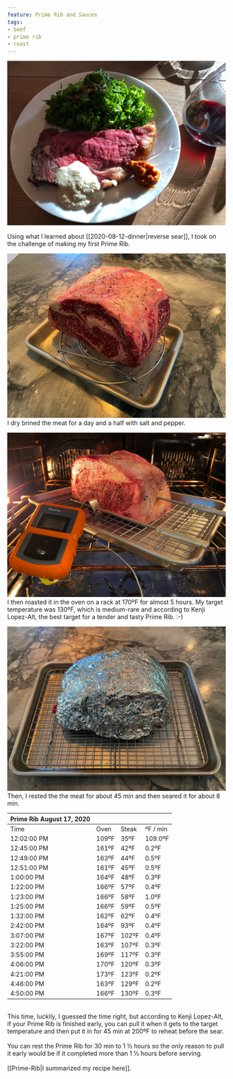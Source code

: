 ```yaml
---
feature: Prime Rib and Sauces
tags:
- beef
- prime rib
- roast
---
```

![Prime Rib on plate](/images/recipes/prime-rib-1.jpg)

Using what I learned about [[2020-08-12-dinner|reverse sear]], I took on the challenge of making my first Prime Rib.

![Dry Brining](/images/recipes/prime-rib-5.jpg)
I dry brined the meat for a day and a half with salt and pepper.

![Prime Rib with thermometer](/images/recipes/prime-rib-4.jpg)
I then roasted it in the oven on a rack at 170ºF for almost 5 hours. My target temperature was 130ºF, which is medium-rare and according to Kenji Lopez-Alt, the best target for a tender and tasty Prime Rib. :-)

![Resting Prime Rib](/images/recipes/prime-rib-7.jpg)
Then, I rested the the meat for about 45 min and then seared it for about 8 min.

| Prime Rib August 17, 2020 |       |       |          |
| ------------------------- | ----- | ----- | -------- |
| Time                      | Oven  | Steak | ºF / min | ºF to End | Time Left | Est. Fin. Time |
| 12:02:00 PM               | 109ºF | 35ºF  | 109.0ºF  | 95.0ºF |  |  |
| 12:45:00 PM               | 161ºF | 42ºF  | 0.2ºF    | 88.0ºF | 9:00 | 9:45:34 PM |
| 12:49:00 PM               | 163ºF | 44ºF  | 0.5ºF    | 86.0ºF | 2:52 | 3:41:00 PM |
| 12:51:00 PM               | 161ºF | 45ºF  | 0.5ºF    | 85.0ºF | 2:50 | 3:41:00 PM |
| 1:00:00 PM                | 164ºF | 48ºF  | 0.3ºF    | 82.0ºF | 4:06 | 5:06:00 PM |
| 1:22:00 PM                | 166ºF | 57ºF  | 0.4ºF    | 73.0ºF | 2:58 | 4:20:27 PM |
| 1:23:00 PM                | 166ºF | 58ºF  | 1.0ºF    | 72.0ºF | 1:12 | 2:35:00 PM |
| 1:25:00 PM                | 166ºF | 59ºF  | 0.5ºF    | 71.0ºF | 2:22 | 3:47:00 PM |
| 1:32:00 PM                | 162ºF | 62ºF  | 0.4ºF    | 68.0ºF | 2:38 | 4:10:40 PM |
| 2:42:00 PM                | 164ºF | 93ºF  | 0.4ºF    | 37.0ºF | 1:23 | 4:05:33 PM |
| 3:07:00 PM                | 167ºF | 102ºF | 0.4ºF    | 28.0ºF | 1:17 | 4:24:47 PM |
| 3:22:00 PM                | 163ºF | 107ºF | 0.3ºF    | 23.0ºF | 1:09 | 4:31:00 PM |
| 3:55:00 PM                | 169ºF | 117ºF | 0.3ºF    | 13.0ºF | 0:42 | 4:37:54 PM |
| 4:06:00 PM                | 170ºF | 120ºF | 0.3ºF    | 10.0ºF | 0:36 | 4:42:40 PM |
| 4:21:00 PM                | 173ºF | 123ºF | 0.2ºF    | 7.0ºF | 0:35 | 4:56:00 PM |
| 4:46:00 PM                | 163ºF | 129ºF | 0.2ºF    | 1.0ºF | 0:04 | 4:50:10 PM |
| 4:50:00 PM                | 166ºF | 130ºF | 0.3ºF    | 0.0ºF | 0:00 | 4:50:00 PM |

<br />
This time, luckily, I guessed the time right, but according to Kenji Lopez-Alt, if your Prime Rib is finished early, you can pull it when it gets to the target temperature and then put it in for 45 min at 200ºF to reheat before the sear.
<br /><br />
You can rest the Prime Rib for 30 min to 1 ½ hours so the only reason to pull it early would be if it completed more than 1 ½ hours before serving.
<br /><br />
[[Prime-Rib|I summarized my recipe here]].